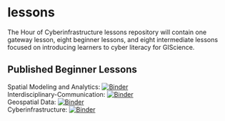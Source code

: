 # lessons
The Hour of Cyberinfrastructure lessons repository will contain one gateway lesson, eight beginner lessons, and eight intermediate lessons focused on introducing learners to cyber literacy for GIScience.

## Published Beginner Lessons

Spatial Modeling and Analytics: [![Binder](https://mybinder.org/badge_logo.svg)](https://mybinder.org/v2/gh/hourofci/lessons/master?filepath=beginner-lessons/spatial-modeling-analytics/sma-1.ipynb)<br/>
Interdisciplinary-Communication: [![Binder](https://mybinder.org/badge_logo.svg)](https://mybinder.org/v2/gh/hourofci/lessons/master?filepath=beginner-lessons/interdisciplinary-communication/ic-1.ipynb) <br/>
Geospatial Data: [![Binder](https://mybinder.org/badge_logo.svg)](https://mybinder.org/v2/gh/hourofci/lessons/master?filepath=beginner-lessons/geospatial-data/gd-1.ipynb)<br/>
Cyberinfrastructure: [![Binder](https://mybinder.org/badge_logo.svg)](https://mybinder.org/v2/gh/hourofci/lessons/master?filepath=beginner-lessons/cyberinfrastructure/cyberinfrastructure-1.ipynb) <br/>